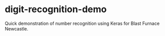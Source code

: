 # digit-recognition-demo
Quick demonstration of number recognition using Keras for Blast Furnace Newcastle.
